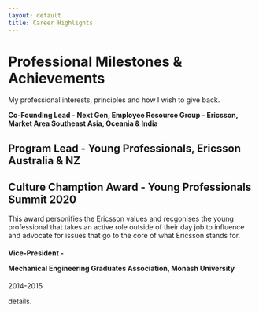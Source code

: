 ```yaml
---
layout: default
title: Career Highlights
---
```


<div class="post">
	<h1 class="pageTitle">Professional Milestones & Achievements</h1>
	<!-- <img src="{{ '/assets/img/Ganaka_Run.png' | relative_url }}" alt=""> -->
	<p class="intro">My professional interests, principles and how I wish to give back.</p>
	<p></p>
	<strong>Co-Founding Lead - Next Gen, Employee Resource Group - Ericsson, Market Area Southeast Asia, Oceania & India</strong>
	<h2>Program Lead - Young Professionals, Ericsson Australia & NZ </h2>
	<h2>Culture Chamption Award - Young Professionals Summit 2020</h2>
	<p>This award personifies the Ericsson values and recgonises the young professional that takes an active role outside of their day job to influence and advocate for issues that go to the core of what Ericsson stands for.</p>
	<h4>Vice-President - <p>Mechanical Engineering Graduates Association, Monash University</p></h4>2014-2015
	<p>details.</p>

</div>

